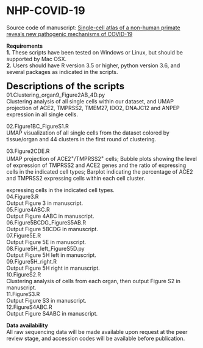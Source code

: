 # NHP-COVID-19
Source code of manuscript: [Single-cell atlas of a non-human primate reveals new pathogenic mechanisms of COVID-19](https://www.biorxiv.org/content/10.1101/2020.04.10.022103v1)

**Requirements**  
**1.** These scripts have been tested on Windows or Linux, but should be supported by Mac OSX.  
**2.** Users should have R version 3.5 or higher, python version 3.6, and several packages as indicated in the scripts.


<font size=5>**Descriptions of the scripts**</font>  
01.Clustering_organ9_Figure2AB_4D.py  
   Clustering analysis of all single cells within our dataset, and UMAP projection of ACE2, TMPRSS2, TMEM27, IDO2, DNAJC12 and ANPEP expression in all single cells.
   
02.Figure1BC_FigureS1.R  
   UMAP visualization of all single cells from the dataset colored by tissue/organ and 44 clusters in the first round of clustering.   
   
03.Figure2CDE.R  
   UMAP projection of ACE2<sup>+</sup>/TMPRSS2<sup>+</sup> cells; Bubble plots showing the level of expression of TMPRSS2 and ACE2 genes and the ratio of expressing cells in the indicated cell types; Barplot indicating the percentage of ACE2 and TMPRSS2 expressing cells within each cell cluster.  
 
expressing cells in the indicated cell types.   
04.Figure3.R  
   Output Figure 3 in manuscript.  
05.Figure4ABC.R  
   Output Figure 4ABC in manuscript.  
06.Figure5BCDG_FigureS5AB.R  
   Output Figure 5BCDG in manuscript.  
07.Figure5E.R  
   Output Figure 5E in manuscript.  
08.Figure5H_left_FigureS5D.py  
   Output Figure 5H left in manuscript.  
09.Figure5H_right.R  
   Output Figure 5H right in manuscript.  
10.FigureS2.R  
   Clustering analysis of cells from each organ, then output Figure S2 in manuscript.  
11.FigureS3.R  
   Output Figure S3 in manuscript.  
12.FigureS4ABC.R  
   Output Figure S4ABC in manuscript.  

**Data availability**  
All raw sequencing data will be made available upon request at the peer review stage, and accession codes will be available before publication.

